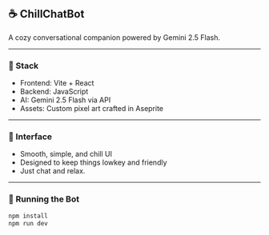 ## ☕️ ChillChatBot

A cozy conversational companion powered by Gemini 2.5 Flash.  

---

### 🔧 Stack
- Frontend: Vite + React
- Backend: JavaScript
- AI: Gemini 2.5 Flash via API
- Assets: Custom pixel art crafted in Aseprite

---

### 🎨 Interface
- Smooth, simple, and chill UI  
- Designed to keep things lowkey and friendly  
- Just chat and relax.

---

### 🚀 Running the Bot
```bash
npm install
npm run dev
